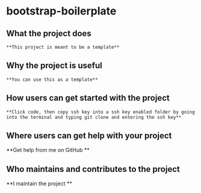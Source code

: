 # bootstrap-boilerplate
## What the project does
	**This project is meant to be a template**
## Why the project is useful
	**You can use this as a template**
## How users can get started with the project
	**Click code, then copy ssh key into a ssh key enabled folder by going into the terminal and typing git clone and entering the ssh key**
## Where users can get help with your project
 **Get help from me on GitHub **
## Who maintains and contributes to the project
**I maintain the project **